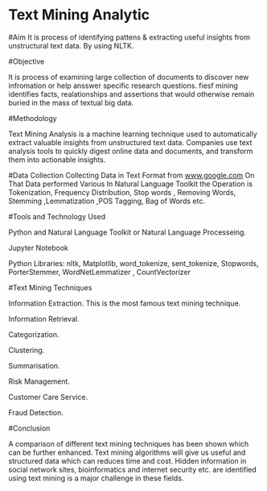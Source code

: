 # Text Mining Analytic

#Aim
It is process of identifying pattens & extracting useful insights from unstructural text data. By using NLTK.

#Objective

It is process of examining large collection of documents to discover new infromation or help ansswer specific research questions. fiesf mining identifies facts, realationships and assertions that would otherwise remain buried in the mass of textual big data.

#Methodology

Text Mining Analysis is a machine learning technique used to automatically extract valuable insights from unstructured text data. Companies use text analysis tools to quickly digest online data and documents, and transform them into actionable insights.

#Data Collection
Collecting Data in Text Format from www.google.com On That Data performed Various In Natural Language Toolkit the Operation is Tokenization, Frequency Distribution, Stop words , Removing Words, Stemming ,Lemmatization ,POS Tagging, Bag of Words etc.

#Tools and Technology Used

Python and Natural Language Toolkit or Natural Language Processeing.

Jupyter Notebook

Python Libraries: nltk, Matplotlib, word_tokenize, sent_tokenize, Stopwords, PorterStemmer, WordNetLemmatizer , CountVectorizer

#Text Mining Techniques

Information Extraction. This is the most famous text mining technique.

Information Retrieval.

Categorization.

Clustering.

Summarisation.

Risk Management.

Customer Care Service.

Fraud Detection.

#Conclusion

A comparison of different text mining techniques has been shown which can be further enhanced. Text mining algorithms will give us useful and structured data which can reduces time and cost. Hidden information in social network sites, bioinformatics and internet security etc. are identified using text mining is a major challenge in these fields.
